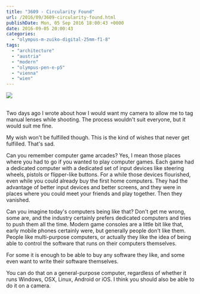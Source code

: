 ```yaml
---
title: "3609 - Circularity Found"
url: /2016/09/3609-circularity-found.html
publishDate: Mon, 05 Sep 2016 18:00:43 +0000
date: 2016-09-05 20:00:43
categories: 
  - "olympus-m-zuiko-digital-25mm-f1-8"
tags: 
  - "architecture"
  - "austria"
  - "modern"
  - "olympus-pen-e-p5"
  - "vienna"
  - "wien"
---
```

<div class="container">
<div class="center"><a target="_blank" href="https://d25zfm9zpd7gm5.cloudfront.net/1200x1200/2016/20160518_173434_lr.jpg"><img class="webfeedsFeaturedVisual" src="https://d25zfm9zpd7gm5.cloudfront.net/0600x0600/2016/20160518_173434_lr.jpg" /></a></div>
</div>
<br />

Two days ago I wrote about how I would want my camera to allow me to tag manual lenses while shooting. The process wouldn't suit everyone, but it would suit me fine. 

My wish won't be fulfilled though. This is the kind of wishes that never get fulfilled. That's sad.

Can you remember computer game arcades? Yes, I mean those places where you had to go if you wanted to play computer games. Each game had a dedicated computer with a dedicated set of input devices like steering wheels, pistols or flipper-like buttons. For a while those devices flourished, even while you could already buy the first home computers. They had the advantage of better input devices and better screens, and they were in places where you could meet your friends and play together. Then they vanished.

Can you imagine today's computers being like that? Don't get me wrong, some are, and the industry certainly prefers dedicated computers and tries to push them all the time. Modern game consoles are a little bit like that, early mobile phones certainly were, but generally people don't like them. People like multi-purpose computers, or actually they like the idea of being able to control the software that runs on their computers themselves.

For some it is enough to be able to buy any software they like, and some even want to write their software themselves.

You can do that on a general-purpose computer, regardless of whether it runs Windows, OSX, Linux, Android or iOS. I think you should also be able to do it on a camera.
